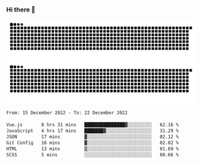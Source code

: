 ### Hi there 👋

![GitHub Snake Light](https://raw.githubusercontent.com/jichangee/jichangee/output/github-snake.svg#gh-light-mode-only)
![GitHub Snake dark](https://raw.githubusercontent.com/jichangee/jichangee/output/github-snake-dark.svg#gh-dark-mode-only)

<!--START_SECTION:waka-->

```text
From: 15 December 2022 - To: 22 December 2022

Vue.js       8 hrs 31 mins   ███████████████▓░░░░░░░░░   62.16 %
JavaScript   4 hrs 17 mins   ███████▓░░░░░░░░░░░░░░░░░   31.29 %
JSON         17 mins         ▓░░░░░░░░░░░░░░░░░░░░░░░░   02.12 %
Git Config   16 mins         ▓░░░░░░░░░░░░░░░░░░░░░░░░   02.02 %
HTML         13 mins         ▒░░░░░░░░░░░░░░░░░░░░░░░░   01.69 %
SCSS         5 mins          ░░░░░░░░░░░░░░░░░░░░░░░░░   00.66 %
```

<!--END_SECTION:waka-->

<!--
![GitHub Snake Light](github-snake.svg#gh-light-mode-only)
![GitHub Snake dark](github-snake-dark.svg#gh-dark-mode-only)
-->

<!--
**jichangee/jichangee** is a ✨ _special_ ✨ repository because its `README.md` (this file) appears on your GitHub profile.

Here are some ideas to get you started:

- 🔭 I’m currently working on ...
- 🌱 I’m currently learning ...
- 👯 I’m looking to collaborate on ...
- 🤔 I’m looking for help with ...
- 💬 Ask me about ...
- 📫 How to reach me: ...
- 😄 Pronouns: ...
- ⚡ Fun fact: ...
-->
